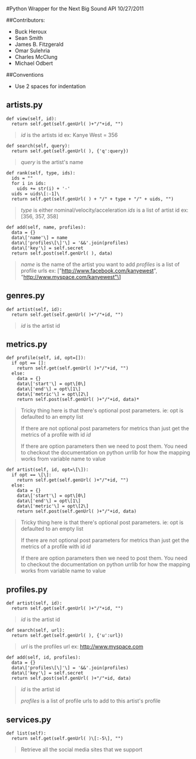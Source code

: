 #Python Wrapper for the Next Big Sound API
10/27/2011

##Contributors:

- Buck Heroux
- Sean Smith
- James B. Fitzgerald
- Omar Sulehria
- Charles McClung
- Michael Odbert

##Conventions
- Use 2 spaces for indentation

## artists.py

    def view(self, id):
      return self.get(self.genUrl( )+"/"+id, "")

> *id* is the artists id ex: Kanye West = 356

    def search(self, query):
      return self.get(self.genUrl( ), {'q':query})

> *query* is the artist's name

    def rank(self, type, ids):
      ids = ""
      for i in ids:
        uids += str(i) + '-'
      uids = uids\[:-1]\
      return self.get(self.genUrl( ) + "/" + type + "/" + uids, "")

> *type* is either nominal/velocity/acceleration
> *ids* is a list of artist id ex: \[356, 357, 358\]

    def add(self, name, profiles):
      data = {}
      data\['name'\] = name
      data\['profiles\[\]'\] = '&&'.join(profiles)
      data\['key'\] = self.secret
      return self.post(self.genUrl( ), data)

> *name* is the name of the artist you want to add
> *profiles* is a list of profile urls ex: \["http://www.facebook.com/kanyewest", "http://www.myspace.com/kanyewest"\]

## genres.py

    def artist(self, id):
      return self.get(self.genUrl( )+"/"+id, "")

> *id* is the artist id

## metrics.py

    def profile(self, id, opt=[]):
      if opt == []:
        return self.get(self.genUrl( )+"/"+id, "")
      else:
        data = {}
        data\['start'\] = opt\[0\]
        data\['end'\] = opt\[1\]
        data\['metric'\] = opt\[2\]
        return self.post(self.genUrl( )+"/"+id, data)*

> Tricky thing here is that there's optional post parameters.
> ie: opt is defaulted to an empty list
> 
> If there are not optional post parameters for metrics than
> just get the metrics of a profile with id *id*
> 
> If there are option parameters then we need to post them.
> You need to checkout the documentation on python urrlib for
> how the mapping works from variable name to value

    def artist(self, id, opt=\[\]):
      if opt == \[\]:
        return self.get(self.genUrl( )+"/"+id, "")
      else:
        data = {}
        data\['start'\] = opt\[0\]
        data\['end'\] = opt\[1\]
        data\['metric'\] = opt\[2\]
        return self.post(self.genUrl( )+"/"+id, data)

> Tricky thing here is that there's optional post parameters.
> ie: opt is defaulted to an empty list
> 
> If there are not optional post parameters for metrics than
> just get the metrics of a profile with id *id*
> 
> If there are option parameters then we need to post them.
> You need to checkout the documentation on python urrlib for
> how the mapping works from variable name to value

## profiles.py

    def artist(self, id):
      return self.get(self.genUrl( )+"/"+id, "")

> *id* is the artist id

    def search(self, url):
      return self.get(self.genUrl( ), {'u':url})

> *url* is the profiles url ex: http://www.myspace.com

    def add(self, id, profiles):
      data = {}
      data\['profiles\[\]'\] = '&&'.join(profiles)
      data\['key'\] = self.secret
      return self.post(self.genUrl( )+"/"+id, data)

> *id* is the artist id
>
> *profiles* is a list of profile urls to add to this artist's profile

## services.py

    def list(self):
      return self.get(self.genUrl( )\[:-5\], "")

> Retrieve all the social media sites that we support
